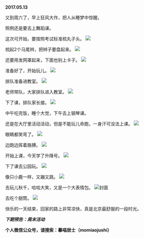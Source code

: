 
          
**2017.05.13**

又到周六了，早上狂风大作，把人从睡梦中惊醒。

照例还是要去上舞蹈课。

这次可开始，要按照考试标准梳丸子头。
![](http://wx3.sinaimg.cn/large/627d9660ly1ffjyws04l1j20yg0mzq5o.jpg)


梳起2个马尾辫，把辫子要盘起来。
![](http://wx3.sinaimg.cn/large/627d9660ly1ffjywrqfycj20yg0mz41n.jpg)


还要用发网罩起来，下面也别上卡子。
![](http://wx3.sinaimg.cn/large/627d9660ly1ffjywsm427j20yg0mzdim.jpg)


准备好了，开始玩儿。
![](http://wx3.sinaimg.cn/large/627d9660ly1ffjywsyka9j20yg0mz0w8.jpg)


排队准备进教室。
![](http://wx3.sinaimg.cn/large/627d9660ly1ffjywtrgzjj20yg0mzwi2.jpg)


老师带队，大家排队进入教室。
![](http://wx3.sinaimg.cn/large/627d9660ly1ffjywsf95fj20yg0mzad6.jpg)


下了课，排队家长接。
![](http://wx3.sinaimg.cn/large/627d9660ly1ffjywrjijsj20yg0mzn0l.jpg)


中午吃完饭，睡个大觉，下午去上钢琴课。

还是在大厅里活动活动，但是不能玩儿命跑，一身汗可没法上课。
![](http://wx3.sinaimg.cn/large/627d9660ly1ffjywtn72oj20yg0mztbd.jpg)


眼睛都笑弯了。
![](http://wx3.sinaimg.cn/large/627d9660ly1ffjywrw3t8j20yg0mztab.jpg)


边跑边挥着胳膊。
![](http://wx3.sinaimg.cn/large/627d9660ly1ffjyws6nvbj20yg0mz40k.jpg)


开始上课，今天学了升降号。
![](http://wx3.sinaimg.cn/large/627d9660ly1ffjywsah37j20yg0mzadb.jpg)


下了课去公园玩。
![](http://wx3.sinaimg.cn/large/627d9660ly1ffjywt39l8j20yg0mzwii.jpg)


像只小鹿一样，又蹦又跳。
![](http://wx3.sinaimg.cn/large/627d9660ly1ffjywstfq5j20yg0mztea.jpg)


去玩儿秋千，哈哈大笑，又是一个大表情包。
![](http://wx3.sinaimg.cn/large/627d9660ly1ffjywthcz2j20yg0mzjv7.jpg)封面


去吃个甜筒。
![](http://wx3.sinaimg.cn/large/627d9660ly1ffjywtb7toj20yg0mzade.jpg)


快乐的一天结束，回家的路上非常凉快，真是北京最舒服的一段时光。


***下期预告：周末活动***


**个人微信公众号，请搜索：摹喵居士（momiaojushi）**

        